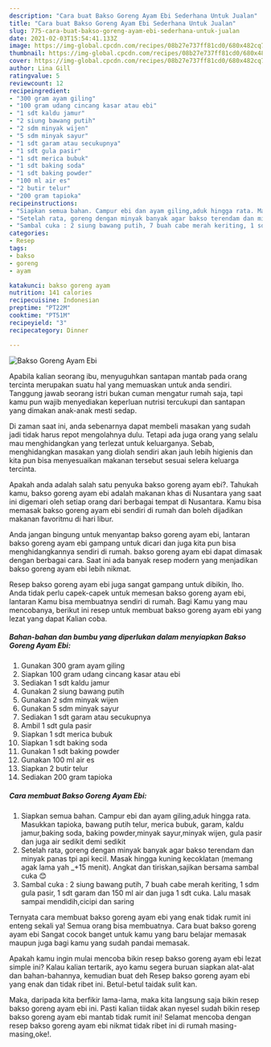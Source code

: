 ```yaml
---
description: "Cara buat Bakso Goreng Ayam Ebi Sederhana Untuk Jualan"
title: "Cara buat Bakso Goreng Ayam Ebi Sederhana Untuk Jualan"
slug: 775-cara-buat-bakso-goreng-ayam-ebi-sederhana-untuk-jualan
date: 2021-02-03T15:54:41.133Z
image: https://img-global.cpcdn.com/recipes/08b27e737ff81cd0/680x482cq70/bakso-goreng-ayam-ebi-foto-resep-utama.jpg
thumbnail: https://img-global.cpcdn.com/recipes/08b27e737ff81cd0/680x482cq70/bakso-goreng-ayam-ebi-foto-resep-utama.jpg
cover: https://img-global.cpcdn.com/recipes/08b27e737ff81cd0/680x482cq70/bakso-goreng-ayam-ebi-foto-resep-utama.jpg
author: Lina Gill
ratingvalue: 5
reviewcount: 12
recipeingredient:
- "300 gram ayam giling"
- "100 gram udang cincang kasar atau ebi"
- "1 sdt kaldu jamur"
- "2 siung bawang putih"
- "2 sdm minyak wijen"
- "5 sdm minyak sayur"
- "1 sdt garam atau secukupnya"
- "1 sdt gula pasir"
- "1 sdt merica bubuk"
- "1 sdt baking soda"
- "1 sdt baking powder"
- "100 ml air es"
- "2 butir telur"
- "200 gram tapioka"
recipeinstructions:
- "Siapkan semua bahan. Campur ebi dan ayam giling,aduk hingga rata. Masukkan tapioka, bawang putih telur, merica bubuk, garam, kaldu jamur,baking soda, baking powder,minyak sayur,minyak wijen, gula pasir dan juga air sedikit demi sedikit"
- "Setelah rata, goreng dengan minyak banyak agar bakso terendam dan minyak panas tpi api kecil. Masak hingga kuning kecoklatan (memang agak lama yah _+15 menit). Angkat dan tiriskan,sajikan bersama sambal cuka 😊"
- "Sambal cuka : 2 siung bawang putih, 7 buah cabe merah keriting, 1 sdm gula pasir, 1 sdt garam dan 150 ml air dan juga 1 sdt cuka. Lalu masak sampai mendidih,cicipi dan saring"
categories:
- Resep
tags:
- bakso
- goreng
- ayam

katakunci: bakso goreng ayam 
nutrition: 141 calories
recipecuisine: Indonesian
preptime: "PT22M"
cooktime: "PT51M"
recipeyield: "3"
recipecategory: Dinner

---
```



![Bakso Goreng Ayam Ebi](https://img-global.cpcdn.com/recipes/08b27e737ff81cd0/680x482cq70/bakso-goreng-ayam-ebi-foto-resep-utama.jpg)

Apabila kalian seorang ibu, menyuguhkan santapan mantab pada orang tercinta merupakan suatu hal yang memuaskan untuk anda sendiri. Tanggung jawab seorang istri bukan cuman mengatur rumah saja, tapi kamu pun wajib menyediakan keperluan nutrisi tercukupi dan santapan yang dimakan anak-anak mesti sedap.

Di zaman  saat ini, anda sebenarnya dapat membeli masakan yang sudah jadi tidak harus repot mengolahnya dulu. Tetapi ada juga orang yang selalu mau menghidangkan yang terlezat untuk keluarganya. Sebab, menghidangkan masakan yang diolah sendiri akan jauh lebih higienis dan kita pun bisa menyesuaikan makanan tersebut sesuai selera keluarga tercinta. 



Apakah anda adalah salah satu penyuka bakso goreng ayam ebi?. Tahukah kamu, bakso goreng ayam ebi adalah makanan khas di Nusantara yang saat ini digemari oleh setiap orang dari berbagai tempat di Nusantara. Kamu bisa memasak bakso goreng ayam ebi sendiri di rumah dan boleh dijadikan makanan favoritmu di hari libur.

Anda jangan bingung untuk menyantap bakso goreng ayam ebi, lantaran bakso goreng ayam ebi gampang untuk dicari dan juga kita pun bisa menghidangkannya sendiri di rumah. bakso goreng ayam ebi dapat dimasak dengan berbagai cara. Saat ini ada banyak resep modern yang menjadikan bakso goreng ayam ebi lebih nikmat.

Resep bakso goreng ayam ebi juga sangat gampang untuk dibikin, lho. Anda tidak perlu capek-capek untuk memesan bakso goreng ayam ebi, lantaran Kamu bisa membuatnya sendiri di rumah. Bagi Kamu yang mau mencobanya, berikut ini resep untuk membuat bakso goreng ayam ebi yang lezat yang dapat Kalian coba.

<!--inarticleads1-->

##### Bahan-bahan dan bumbu yang diperlukan dalam menyiapkan Bakso Goreng Ayam Ebi:

1. Gunakan 300 gram ayam giling
1. Siapkan 100 gram udang cincang kasar atau ebi
1. Sediakan 1 sdt kaldu jamur
1. Gunakan 2 siung bawang putih
1. Gunakan 2 sdm minyak wijen
1. Gunakan 5 sdm minyak sayur
1. Sediakan 1 sdt garam atau secukupnya
1. Ambil 1 sdt gula pasir
1. Siapkan 1 sdt merica bubuk
1. Siapkan 1 sdt baking soda
1. Gunakan 1 sdt baking powder
1. Gunakan 100 ml air es
1. Siapkan 2 butir telur
1. Sediakan 200 gram tapioka




<!--inarticleads2-->

##### Cara membuat Bakso Goreng Ayam Ebi:

1. Siapkan semua bahan. Campur ebi dan ayam giling,aduk hingga rata. Masukkan tapioka, bawang putih telur, merica bubuk, garam, kaldu jamur,baking soda, baking powder,minyak sayur,minyak wijen, gula pasir dan juga air sedikit demi sedikit
1. Setelah rata, goreng dengan minyak banyak agar bakso terendam dan minyak panas tpi api kecil. Masak hingga kuning kecoklatan (memang agak lama yah _+15 menit). Angkat dan tiriskan,sajikan bersama sambal cuka 😊
1. Sambal cuka : 2 siung bawang putih, 7 buah cabe merah keriting, 1 sdm gula pasir, 1 sdt garam dan 150 ml air dan juga 1 sdt cuka. Lalu masak sampai mendidih,cicipi dan saring




Ternyata cara membuat bakso goreng ayam ebi yang enak tidak rumit ini enteng sekali ya! Semua orang bisa membuatnya. Cara buat bakso goreng ayam ebi Sangat cocok banget untuk kamu yang baru belajar memasak maupun juga bagi kamu yang sudah pandai memasak.

Apakah kamu ingin mulai mencoba bikin resep bakso goreng ayam ebi lezat simple ini? Kalau kalian tertarik, ayo kamu segera buruan siapkan alat-alat dan bahan-bahannya, kemudian buat deh Resep bakso goreng ayam ebi yang enak dan tidak ribet ini. Betul-betul taidak sulit kan. 

Maka, daripada kita berfikir lama-lama, maka kita langsung saja bikin resep bakso goreng ayam ebi ini. Pasti kalian tiidak akan nyesel sudah bikin resep bakso goreng ayam ebi mantab tidak rumit ini! Selamat mencoba dengan resep bakso goreng ayam ebi nikmat tidak ribet ini di rumah masing-masing,oke!.

